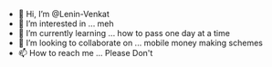 - 👋 Hi, I’m @Lenin-Venkat
- 👀 I’m interested in ... meh
- 🌱 I’m currently learning ... how to pass one day at a time
- 💞️ I’m looking to collaborate on ... mobile money making schemes
- 📫 How to reach me ... Please Don't

<!---
Lenin-Venkat/Lenin-Venkat is a ✨ special ✨ repository because its `README.md` (this file) appears on your GitHub profile.
You can click the Preview link to take a look at your changes.
--->
